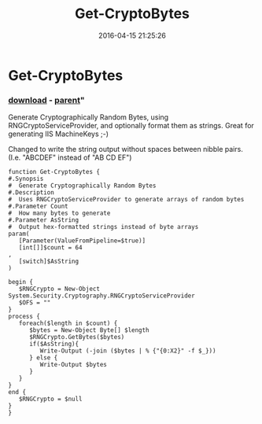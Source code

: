 ﻿---
pid:            6306
parent:         2287
children:       
poster:         Joe T
title:          Get-CryptoBytes
date:           2016-04-15 21:25:26
format:         posh
---

# Get-CryptoBytes

### [download](6306.ps1) - [parent](2287.md)"

Generate Cryptographically Random Bytes, using RNGCryptoServiceProvider, and optionally format them as strings.
Great for generating IIS MachineKeys ;-)

Changed to write the string output without spaces between nibble pairs. (I.e. "ABCDEF" instead of "AB CD EF")

```posh
function Get-CryptoBytes {
#.Synopsis
#  Generate Cryptographically Random Bytes
#.Description
#  Uses RNGCryptoServiceProvider to generate arrays of random bytes
#.Parameter Count
#  How many bytes to generate
#.Parameter AsString
#  Output hex-formatted strings instead of byte arrays
param(
   [Parameter(ValueFromPipeline=$true)]
   [int[]]$count = 64
,
   [switch]$AsString
)

begin {
   $RNGCrypto = New-Object System.Security.Cryptography.RNGCryptoServiceProvider
   $OFS = ""
}
process {
   foreach($length in $count) {
      $bytes = New-Object Byte[] $length
      $RNGCrypto.GetBytes($bytes)
      if($AsString){
         Write-Output (-join ($bytes | % {"{0:X2}" -f $_}))
      } else {
         Write-Output $bytes
      }
   }
}
end {
   $RNGCrypto = $null
}
}
```
